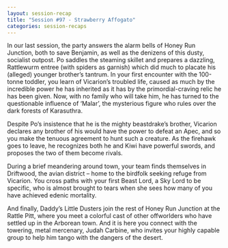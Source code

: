 ```yaml
---
layout: session-recap
title: "Session #97 - Strawberry Affogato"
categories: session-recaps
---
```


In our last session, the party answers the alarm bells of Honey Run Junction, both to save Benjamin, as well as the denizens of this dusty, socialist outpost. Po saddles the steaming skillet and prepares a dazzling, Rattlewurm entree (with spiders as garnish) which did much to placate his (alleged) younger brother’s tantrum. In your first encounter with the 100-tonne toddler, you learn of Vicarion’s troubled life, caused as much by the incredible power he has inherited as it has by the primordial-craving relic he has been given. Now, with no family who will take him, he has turned to the questionable influence of ‘Malar’, the mysterious figure who rules over the dark forests of Karasuthra.

Despite Po’s insistence that he is the mighty beastdrake’s brother, Vicarion declares any brother of his would have the power to defeat an Apec, and so you make the tenuous agreement to hunt such a creature. As the firehawk goes to leave, he recognizes both he and Kiwi have powerful swords, and proposes the two of them become rivals.

During a brief meandering around town, your team finds themselves in Driftwood, the avian district – home to the birdfolk seeking refuge from Vicarion. You cross paths with your first Beast Lord, a Sky Lord to be specific, who is almost brought to tears when she sees how many of you have achieved edenic mortality.

And finally, Daddy’s Little Dusters join the rest of Honey Run Junction at the Rattle Pitt, where you meet a colorful cast of other offworlders who have settled up in the Arborean town. And it is here you connect with the towering, metal mercenary, Judah Carbine, who invites your highly capable group to help him tango with the dangers of the desert.
